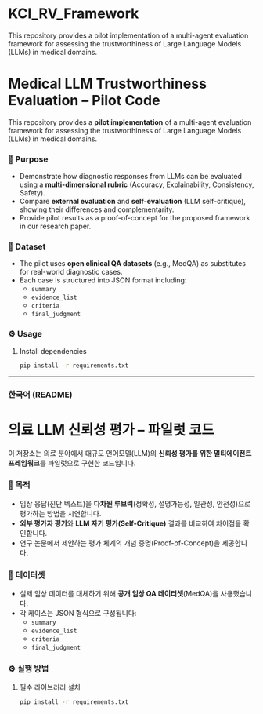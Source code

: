 # KCI_RV_Framework
This repository provides a pilot implementation of a multi-agent evaluation framework for assessing the trustworthiness of Large Language Models (LLMs) in medical domains.   
# Medical LLM Trustworthiness Evaluation – Pilot Code

This repository provides a **pilot implementation** of a multi-agent evaluation framework for assessing the trustworthiness of Large Language Models (LLMs) in medical domains.  

### 🔎 Purpose
- Demonstrate how diagnostic responses from LLMs can be evaluated using a **multi-dimensional rubric** (Accuracy, Explainability, Consistency, Safety).  
- Compare **external evaluation** and **self-evaluation** (LLM self-critique), showing their differences and complementarity.  
- Provide pilot results as a proof-of-concept for the proposed framework in our research paper.

### 📂 Dataset
- The pilot uses **open clinical QA datasets** (e.g., MedQA) as substitutes for real-world diagnostic cases.  
- Each case is structured into JSON format including:  
  - `summary`  
  - `evidence_list`  
  - `criteria`  
  - `final_judgment`  

### ⚙️ Usage
1. Install dependencies  
   ```bash
   pip install -r requirements.txt

---

### 한국어 (README)
# 의료 LLM 신뢰성 평가 – 파일럿 코드

이 저장소는 의료 분야에서 대규모 언어모델(LLM)의 **신뢰성 평가를 위한 멀티에이전트 프레임워크**를 파일럿으로 구현한 코드입니다.  

### 🔎 목적
- 임상 응답(진단 텍스트)을 **다차원 루브릭**(정확성, 설명가능성, 일관성, 안전성)으로 평가하는 방법을 시연합니다.  
- **외부 평가자 평가**와 **LLM 자기 평가(Self-Critique)** 결과를 비교하여 차이점을 확인합니다.  
- 연구 논문에서 제안하는 평가 체계의 개념 증명(Proof-of-Concept)을 제공합니다.  

### 📂 데이터셋
- 실제 임상 데이터를 대체하기 위해 **공개 임상 QA 데이터셋**(MedQA)을 사용했습니다.  
- 각 케이스는 JSON 형식으로 구성됩니다:  
  - `summary`  
  - `evidence_list`  
  - `criteria`  
  - `final_judgment`  

### ⚙️ 실행 방법
1. 필수 라이브러리 설치  
   ```bash
   pip install -r requirements.txt


